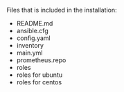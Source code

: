 Files that is included in the installation:
- README.md
- ansible.cfg
- config.yaml
- inventory
- main.yml
- prometheus.repo
- roles
- roles for ubuntu
- roles for centos

